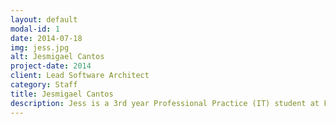 ```yaml
---
layout: default
modal-id: 1
date: 2014-07-18
img: jess.jpg
alt: Jesmigael Cantos
project-date: 2014
client: Lead Software Architect
category: Staff
title: Jesmigael Cantos
description: Jess is a 3rd year Professional Practice (IT) student at Federation University. He works part time at IBM as part of his IBM scholarship. His passion is programming and the technical aspects of IT.
---
```

